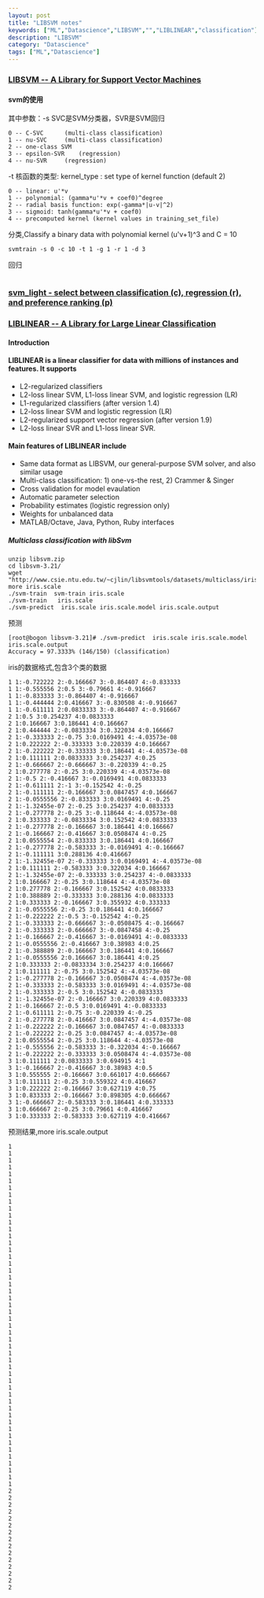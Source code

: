 ```yaml
---
layout: post
title: "LIBSVM notes"
keywords: ["ML","Datascience","LIBSVM","","LIBLINEAR","classification"]
description: "LIBSVM"
category: "Datascience"
tags: ["ML","Datascience"]
---
```

### [LIBSVM -- A Library for Support Vector Machines](http://www.csie.ntu.edu.tw/~cjlin/libsvm/index.html)

#### svm的使用
其中参数：-s  SVC是SVM分类器，SVR是SVM回归

```
0 -- C-SVC		(multi-class classification)
1 -- nu-SVC		(multi-class classification)
2 -- one-class SVM	
3 -- epsilon-SVR	(regression)
4 -- nu-SVR		(regression)
```

-t 核函数的类型: kernel_type : set type of kernel function (default 2)

```
0 -- linear: u'*v
1 -- polynomial: (gamma*u'*v + coef0)^degree
2 -- radial basis function: exp(-gamma*|u-v|^2)
3 -- sigmoid: tanh(gamma*u'*v + coef0)
4 -- precomputed kernel (kernel values in training_set_file)
```
	
分类,Classify a binary data with polynomial kernel (u'v+1)^3 and C = 10 
```
svmtrain -s 0 -c 10 -t 1 -g 1 -r 1 -d 3 
```
回归
```

```


### [svm_light - select between classification (c), regression (r), and preference ranking (p)](http://www.cs.cornell.edu/People/tj/svm_light/)


### [LIBLINEAR -- A Library for Large Linear Classification](http://www.csie.ntu.edu.tw/~cjlin/liblinear/)

#### Introduction

#### LIBLINEAR is a linear classifier for data with millions of instances and features. It supports

* L2-regularized classifiers 
* L2-loss linear SVM, L1-loss linear SVM, and logistic regression (LR)
* L1-regularized classifiers (after version 1.4) 
* L2-loss linear SVM and logistic regression (LR)
* L2-regularized support vector regression (after version 1.9) 
* L2-loss linear SVR and L1-loss linear SVR.

#### Main features of LIBLINEAR include
* Same data format as LIBSVM, our general-purpose SVM solver, and also similar usage
* Multi-class classification: 1) one-vs-the rest, 2) Crammer & Singer
* Cross validation for model evaulation
* Automatic parameter selection
* Probability estimates (logistic regression only)
* Weights for unbalanced data
* MATLAB/Octave, Java, Python, Ruby interfaces

##### Multiclass classification with libSvm

```
unzip libsvm.zip 
cd libsvm-3.21/
wget "http://www.csie.ntu.edu.tw/~cjlin/libsvmtools/datasets/multiclass/iris.scale"
more iris.scale 
./svm-train  svm-train iris.scale 
./svm-train   iris.scale 
./svm-predict  iris.scale iris.scale.model iris.scale.output 
```

预测

```
[root@bogon libsvm-3.21]# ./svm-predict  iris.scale iris.scale.model iris.scale.output 
Accuracy = 97.3333% (146/150) (classification)
```

iris的数据格式,包含3个类的数据

```
1 1:-0.722222 2:-0.166667 3:-0.864407 4:-0.833333 
1 1:-0.555556 2:0.5 3:-0.79661 4:-0.916667 
1 1:-0.833333 3:-0.864407 4:-0.916667 
1 1:-0.444444 2:0.416667 3:-0.830508 4:-0.916667 
1 1:-0.611111 2:0.0833333 3:-0.864407 4:-0.916667 
2 1:0.5 3:0.254237 4:0.0833333 
2 1:0.166667 3:0.186441 4:0.166667 
2 1:0.444444 2:-0.0833334 3:0.322034 4:0.166667 
2 1:-0.333333 2:-0.75 3:0.0169491 4:-4.03573e-08 
2 1:0.222222 2:-0.333333 3:0.220339 4:0.166667 
2 1:-0.222222 2:-0.333333 3:0.186441 4:-4.03573e-08 
2 1:0.111111 2:0.0833333 3:0.254237 4:0.25 
2 1:-0.666667 2:-0.666667 3:-0.220339 4:-0.25 
2 1:0.277778 2:-0.25 3:0.220339 4:-4.03573e-08 
2 1:-0.5 2:-0.416667 3:-0.0169491 4:0.0833333 
2 1:-0.611111 2:-1 3:-0.152542 4:-0.25 
2 1:-0.111111 2:-0.166667 3:0.0847457 4:0.166667 
2 1:-0.0555556 2:-0.833333 3:0.0169491 4:-0.25 
2 1:-1.32455e-07 2:-0.25 3:0.254237 4:0.0833333 
2 1:-0.277778 2:-0.25 3:-0.118644 4:-4.03573e-08 
2 1:0.333333 2:-0.0833334 3:0.152542 4:0.0833333 
2 1:-0.277778 2:-0.166667 3:0.186441 4:0.166667 
2 1:-0.166667 2:-0.416667 3:0.0508474 4:-0.25 
2 1:0.0555554 2:-0.833333 3:0.186441 4:0.166667 
2 1:-0.277778 2:-0.583333 3:-0.0169491 4:-0.166667 
2 1:-0.111111 3:0.288136 4:0.416667 
2 1:-1.32455e-07 2:-0.333333 3:0.0169491 4:-4.03573e-08 
2 1:0.111111 2:-0.583333 3:0.322034 4:0.166667 
2 1:-1.32455e-07 2:-0.333333 3:0.254237 4:-0.0833333 
2 1:0.166667 2:-0.25 3:0.118644 4:-4.03573e-08 
2 1:0.277778 2:-0.166667 3:0.152542 4:0.0833333 
2 1:0.388889 2:-0.333333 3:0.288136 4:0.0833333 
2 1:0.333333 2:-0.166667 3:0.355932 4:0.333333 
2 1:-0.0555556 2:-0.25 3:0.186441 4:0.166667 
2 1:-0.222222 2:-0.5 3:-0.152542 4:-0.25 
2 1:-0.333333 2:-0.666667 3:-0.0508475 4:-0.166667 
2 1:-0.333333 2:-0.666667 3:-0.0847458 4:-0.25 
2 1:-0.166667 2:-0.416667 3:-0.0169491 4:-0.0833333 
2 1:-0.0555556 2:-0.416667 3:0.38983 4:0.25 
2 1:-0.388889 2:-0.166667 3:0.186441 4:0.166667 
2 1:-0.0555556 2:0.166667 3:0.186441 4:0.25 
2 1:0.333333 2:-0.0833334 3:0.254237 4:0.166667 
2 1:0.111111 2:-0.75 3:0.152542 4:-4.03573e-08 
2 1:-0.277778 2:-0.166667 3:0.0508474 4:-4.03573e-08 
2 1:-0.333333 2:-0.583333 3:0.0169491 4:-4.03573e-08 
2 1:-0.333333 2:-0.5 3:0.152542 4:-0.0833333 
2 1:-1.32455e-07 2:-0.166667 3:0.220339 4:0.0833333 
2 1:-0.166667 2:-0.5 3:0.0169491 4:-0.0833333 
2 1:-0.611111 2:-0.75 3:-0.220339 4:-0.25 
2 1:-0.277778 2:-0.416667 3:0.0847457 4:-4.03573e-08 
2 1:-0.222222 2:-0.166667 3:0.0847457 4:-0.0833333 
2 1:-0.222222 2:-0.25 3:0.0847457 4:-4.03573e-08 
2 1:0.0555554 2:-0.25 3:0.118644 4:-4.03573e-08 
2 1:-0.555556 2:-0.583333 3:-0.322034 4:-0.166667 
2 1:-0.222222 2:-0.333333 3:0.0508474 4:-4.03573e-08 
3 1:0.111111 2:0.0833333 3:0.694915 4:1 
3 1:-0.166667 2:-0.416667 3:0.38983 4:0.5 
3 1:0.555555 2:-0.166667 3:0.661017 4:0.666667 
3 1:0.111111 2:-0.25 3:0.559322 4:0.416667 
3 1:0.222222 2:-0.166667 3:0.627119 4:0.75 
3 1:0.833333 2:-0.166667 3:0.898305 4:0.666667 
3 1:-0.666667 2:-0.583333 3:0.186441 4:0.333333 
3 1:0.666667 2:-0.25 3:0.79661 4:0.416667 
3 1:0.333333 2:-0.583333 3:0.627119 4:0.416667 
```

预测结果,more iris.scale.output 
```
1
1
1
1
1
1
1
1
1
1
1
1
1
1
1
1
1
1
1
1
1
1
1
1
1
1
1
1
1
1
1
1
1
1
1
1
1
1
1
1
1
1
1
1
1
1
1
1
1
1
2
2
2
2
2
2
2
2
2
2
2
2
2
2
2
```

